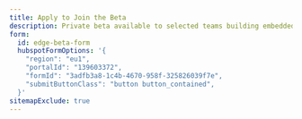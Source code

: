```yaml
---
title: Apply to Join the Beta
description: Private beta available to selected teams building embedded or edge-native AI systems.
form:
  id: edge-beta-form
  hubspotFormOptions: '{
    "region": "eu1",
    "portalId": "139603372",
    "formId": "3adfb3a8-1c4b-4670-958f-325826039f7e",
    "submitButtonClass": "button button_contained",
  }'
sitemapExclude: true
---
```


